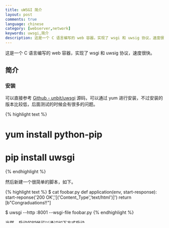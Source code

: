 ```yaml
---
title: uWSGI 简介
layout: post
comments: true
language: chinese
category: [webserver,network]
keywords: uwsgi,简介
description: 这是一个 C 语言编写的 web 容器，实现了 wsgi 和 uwsig 协议，速度很快。
---
```


这是一个 C 语言编写的 web 容器，实现了 wsgi 和 uwsig 协议，速度很快。

<!-- more -->


## 简介

### 安装

可以直接参考 [Github - unbit/uwsgi](https://github.com/unbit/uwsgi) 源码，可以通过 yum 进行安装，不过安装的版本比较低，后面测试的时候会有很多的问题。

{% highlight text %}
# yum install python-pip
# pip install uwsgi
{% endhighlight %}

然后新建一个很简单的脚本，如下。

{% highlight text %}
$ cat foobar.py
def application(env, start-response):
    start-reponse('200 OK','[('Content_Type','text/html')]')
    return [b"Congraduations!!"]

$ uwsgi --http :8001 --wsgi-file foobar.py
{% endhighlight %}

当然，启动的时候可以通过如下方式启动。

{% highlight text %}
$ cat foobar.ini
[uwsgi]
chdir=/tmp/test/
wsgi-file=foobar.py
http-socket = 127.0.0.1:8001

$ uwsgi --ini foobar.ini
{% endhighlight %}

然后浏览器访问 [http://localhost:8001](http://localhost:8001) 或者 `curl http://127.1:8001` 即可，最终返回如下内容。

![flask uwsgi]({{ site.url }}/images/webserver/flask_uwsgi.png "flask uwsgi"){: .pull-center}

上述通过 uwsgi 启动时，如果启动报错，无法识别 `--wsgi-file` 时，实际是由于版本过低导致的。

## 调优

调优uwsgi，后台启动，热更改PY，杜绝502

经典配置需要看下

uwsgi-docs-cn.readthedocs.io/zh_CN/latest/Snippets.html

## 监控

除了可以通过 SNMP 监控之外，uWSGI 可以将当前的状态以 json 格式输出，可以通过如下的方式设置，其中 stats-http 用于提供 HTTP 服务。

{% highlight text %}
--stats 127.1:1717
--stats /tmp/stats.sock
--stats :1717
--stats @foobar
# Any of the above socket types can also return stats using HTTP
--stats 127.1:1717 --stats-http
{% endhighlight %}

然后可以通过如下的方式进行查看，返回的是一个 json 结果。

{% highlight text %}
$ nc -U /tmp/stats.sock
$ nc 127.1 1717
$ uwsgi --connect-and-read /tmp/stats.sock
$ uwsgi --connect-and-read 127.1 1717
{% endhighlight %}

另外，还有一个类似 top 的工具，可以实时查看。

{% highlight text %}
# pip install uwsgitop
$ uwsgitop /tmp/stats.sock
{% endhighlight %}

## 配置文件

{% highlight ini %}
[uwsgi]
base = /var/www/uop/
chdir=/tmp/test/
wsgi-file=foobar.py
#http-socket = 127.0.0.1:8001
chmod-socket = 664
socket = /tmp/%n.sock
daemonize = %(base)/log/uwsgi.log

# reload uWSGI if the specified file is modified/touched.
touch-reload = %(base)/conf/uwsgi.conf

# fork a thread to scan python file per N seconds.
py-autoreload = 2

# start the uWSGI stats server by a valid socket address.
stats = 127.1:1717
stats-http = true            # served over HTTP protocol


# add concurrency, by default, uWSGI starts with a single process and a single thread.
processes = 4
threads = 2

# set uid/gid, MUST start with root.
uid = foobar
gid = foobar

# try to remove all of the generated file/sockets.
vacuum = true


# optimize,
{% endhighlight %}



<!--
uwsgi基础 最佳实践和问题


# 常见问题

入口为 main@core/uwsgi.c 。

{% highlight text %}
|-uwsgi_setup()
  |-uwsgi_start()
|-uwsgi_run()
{% endhighlight %}
-->


{% highlight text %}
{% endhighlight %}
